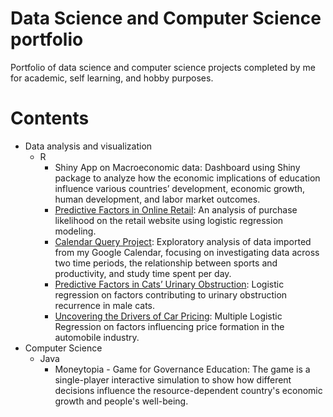 # Data Science and Computer Science portfolio
Portfolio of data science and computer science projects completed by me for academic, self learning, and hobby purposes.
# Contents
- Data analysis and visualization
  - R
    - Shiny App on Macroeconomic data: Dashboard using Shiny package to analyze how the economic implications of education influence various countries’ development, economic growth, human development, and labor market outcomes.
    - [Predictive Factors in Online Retail](https://rpubs.com/mkoval28/1293330): An analysis of purchase likelihood on the retail website using logistic regression modeling.
    - [Calendar Query Project](https://rpubs.com/mkoval28/1293319): Exploratory analysis of data imported from my Google Calendar, focusing on investigating data across two time periods, the relationship between sports and productivity, and study time spent per day.
    - [Predictive Factors in Cats’ Urinary Obstruction](https://rpubs.com/mkoval28/1293323): Logistic regression on factors contributing to urinary obstruction recurrence in male cats.
    - [Uncovering the Drivers of Car Pricing](https://rpubs.com/mkoval28/1293333): Multiple Logistic Regression on factors influencing price formation in the automobile industry.
- Computer Science
  - Java
    - Moneytopia - Game for Governance Education: The game is a single-player interactive simulation to show how different decisions influence the resource-dependent country's economic growth and people's well-being.
